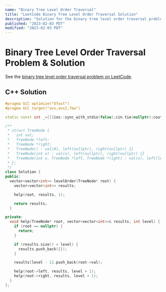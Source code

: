 ```yaml
---
name: "Binary Tree Level Order Traversal"
title: "LeetCode Binary Tree Level Order Traversal Solution"
description: "Solution for the binary tree level order traversal problem from LeetCode."
published: "2023-02-03 PDT"
modified: "2023-02-03 PDT"
---
```


# Binary Tree Level Order Traversal Problem & Solution

See the [binary tree level order traversal problem on LeetCode](https://leetcode.com/problems/binary-tree-level-order-traversal).

## C++ Solution

```cpp
#pragma GCC optimize("Ofast")
#pragma GCC target("avx,avx2,fma")

static const int _=[]{ios::sync_with_stdio(false);cin.tie(nullptr);cout.tie(nullptr);return 0;}();

/**
 * struct TreeNode {
 *   int val;
 *   TreeNode *left;
 *   TreeNode *right;
 *   TreeNode() : val(0), left(nullptr), right(nullptr) {}
 *   TreeNode(int x) : val(x), left(nullptr), right(nullptr) {}
 *   TreeNode(int x, TreeNode *left, TreeNode *right) : val(x), left(left), right(right) {}
 * };
 */
class Solution {
public:
  vector<vector<int>> levelOrder(TreeNode* root) {
    vector<vector<int>> results;

    help(root, results, 1);

    return results;
  }

private:
  void help(TreeNode* root, vector<vector<int>>& results, int level) {
    if (root == nullptr) {
      return;
    }

    if (results.size() < level) {
      results.push_back({});
    }

    results[level - 1].push_back(root->val);

    help(root->left, results, level + 1);
    help(root->right, results, level + 1);
  }
};
```
